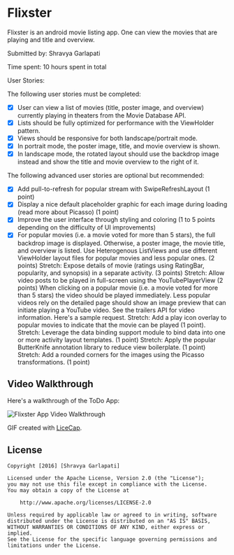 # Flixster

Flixster is an android movie listing app. One can view the movies that are playing and title and overview. 

Submitted by: Shravya Garlapati

Time spent: 10 hours spent in total

User Stories:

The following user stories must be completed:

* [X] User can view a list of movies (title, poster image, and overview) currently playing in theaters from the Movie Database API.
* [X] Lists should be fully optimized for performance with the ViewHolder pattern.
* [X] Views should be responsive for both landscape/portrait mode.
* [X] In portrait mode, the poster image, title, and movie overview is shown.
* [X] In landscape mode, the rotated layout should use the backdrop image instead and show the title and movie overview to the right of it.

The following advanced user stories are optional but recommended:
* [X] Add pull-to-refresh for popular stream with SwipeRefreshLayout (1 point)
* [X] Display a nice default placeholder graphic for each image during loading (read more about Picasso) (1 point)
* [X] Improve the user interface through styling and coloring (1 to 5 points depending on the difficulty of UI improvements)
* [X] For popular movies (i.e. a movie voted for more than 5 stars), the full backdrop image is displayed. Otherwise, a poster image, the movie title, and overview is listed. Use Heterogenous ListViews and use different ViewHolder layout files for popular movies and less popular ones. (2 points)
Stretch: Expose details of movie (ratings using RatingBar, popularity, and synopsis) in a separate activity. (3 points)
Stretch: Allow video posts to be played in full-screen using the YouTubePlayerView (2 points)
When clicking on a popular movie (i.e. a movie voted for more than 5 stars) the video should be played immediately.
Less popular videos rely on the detailed page should show an image preview that can initiate playing a YouTube video.
See the trailers API for video information. Here's a sample request.
Stretch: Add a play icon overlay to popular movies to indicate that the movie can be played (1 point).
Stretch: Leverage the data binding support module to bind data into one or more activity layout templates. (1 point)
Stretch: Apply the popular ButterKnife annotation library to reduce view boilerplate. (1 point)
Stretch: Add a rounded corners for the images using the Picasso transformations. (1 point)

## Video Walkthrough
Here's a walkthrough of the ToDo App:

<img src='http://i.imgur.com/yC8I5TE.gif' title='Flixster App Video Walkthrough' width='' alt='Flixster App Video Walkthrough' />

GIF created with [LiceCap](http://www.cockos.com/licecap/).

## License

    Copyright [2016] [Shravya Garlapati]

    Licensed under the Apache License, Version 2.0 (the "License");
    you may not use this file except in compliance with the License.
    You may obtain a copy of the License at

        http://www.apache.org/licenses/LICENSE-2.0

    Unless required by applicable law or agreed to in writing, software
    distributed under the License is distributed on an "AS IS" BASIS,
    WITHOUT WARRANTIES OR CONDITIONS OF ANY KIND, either express or implied.
    See the License for the specific language governing permissions and
    limitations under the License.

